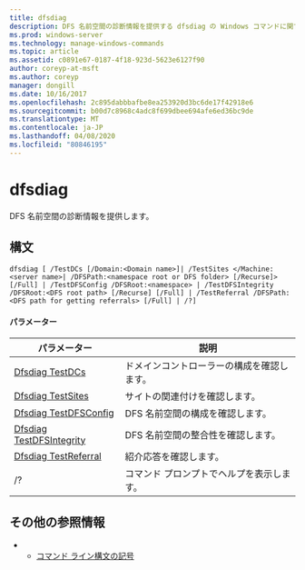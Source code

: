 ```yaml
---
title: dfsdiag
description: DFS 名前空間の診断情報を提供する dfsdiag の Windows コマンドに関するトピック。
ms.prod: windows-server
ms.technology: manage-windows-commands
ms.topic: article
ms.assetid: c0891e67-0187-4f18-923d-5623e6127f90
author: coreyp-at-msft
ms.author: coreyp
manager: dongill
ms.date: 10/16/2017
ms.openlocfilehash: 2c895dabbbafbe8ea253920d3bc6de17f42918e6
ms.sourcegitcommit: b00d7c8968c4adc8f699dbee694afe6ed36bc9de
ms.translationtype: MT
ms.contentlocale: ja-JP
ms.lasthandoff: 04/08/2020
ms.locfileid: "80846195"
---
```

# <a name="dfsdiag"></a>dfsdiag

DFS 名前空間の診断情報を提供します。

## <a name="syntax"></a>構文

```
dfsdiag [ /TestDCs [/Domain:<Domain name>]| /TestSites </Machine:<server name>| /DFSPath:<namespace root or DFS folder> [/Recurse]> [/Full] | /TestDFSConfig /DFSRoot:<namespace> | /TestDFSIntegrity /DFSRoot:<DFS root path> [/Recurse] [/Full] | /TestReferral /DFSPath:<DFS path for getting referrals> [/Full] | /?] 

```

#### <a name="parameters"></a>パラメーター

|パラメーター|説明|
|---------|-----------|
|[Dfsdiag TestDCs](dfsdiag-testdcs.md)|ドメインコントローラーの構成を確認します。|
|[Dfsdiag TestSites](dfsdiag-testsites.md)|サイトの関連付けを確認します。|
|[Dfsdiag TestDFSConfig](dfsdiag-testdfsconfig.md)|DFS 名前空間の構成を確認します。|
|[Dfsdiag TestDFSIntegrity](dfsdiag-testdfsintegrity.md)|DFS 名前空間の整合性を確認します。|
|[Dfsdiag TestReferral](dfsdiag-testreferral.md)|紹介応答を確認します。|
|/?|コマンド プロンプトでヘルプを表示します。|

## <a name="additional-references"></a>その他の参照情報

-   - [コマンド ライン構文の記号](command-line-syntax-key.md)